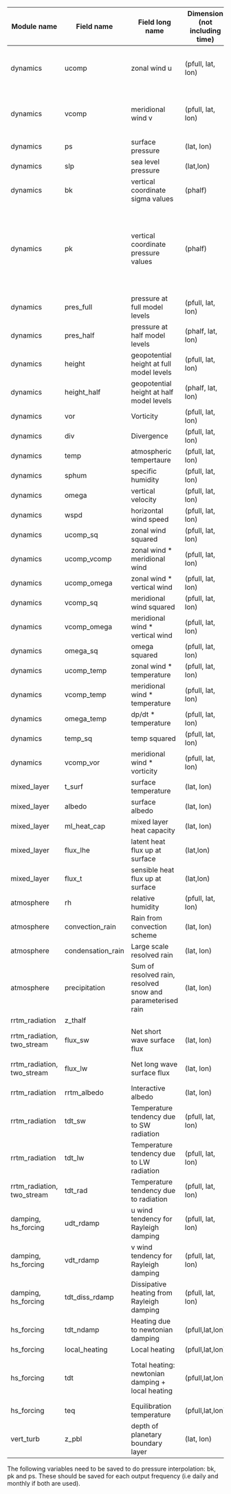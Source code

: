 |Module name   	| Field name  	|  Field long name 	|  Dimension (not including time) 	| Description (if needed)  	| Units |
|---	          |---	          |---	              |---	                              |---	                      |--- |
|dynamics |	ucomp	|zonal wind u	| (pfull, lat, lon)	| zonal component of the horizontal winds | m/sec |
|dynamics |	vcomp	|meridional wind v	| (pfull, lat, lon)	| meridional component of the horizontal winds| m/sec |
|dynamics |	ps	    |surface pressure	| (lat, lon)	| slab | pascals |
|dynamics |	slp	    |sea level pressure	| (lat,lon)	| | pascals |
|dynamics |	bk	    |vertical coordinate sigma values	| (phalf)	| if pk = 0, then bk = sigma | (dimensionless) |
|dynamics |	pk	    |vertical coordinate pressure values	| (phalf)	| if bk = 0, then pk = pressure (i.e. phalf, BUT NB bk in Pa whereas phalf (& pfull) in hPa!) | pascals |
|dynamics |	pres_full   |pressure at full model levels	| (pfull, lat, lon)	| | pascals |
|dynamics |	pres_half   |pressure at half model levels	| (phalf, lat, lon)	| | pascals |
|dynamics |	height      |geopotential height at full model levels	| (pfull, lat, lon)	| | m |
|dynamics |	height_half |geopotential height at half model levels	| (phalf, lat, lon)	| | m |
|dynamics |	vor	    |Vorticity	| (pfull, lat, lon)	| | sec**-1 |
|dynamics |	div	    |Divergence	| (pfull, lat, lon)	| | sec**-1 |
|dynamics |	temp	  |atmospheric tempertaure	| (pfull, lat, lon)	| | deg_k |
|dynamics |	sphum	  | specific humidity	| (pfull, lat, lon)	| | |
|dynamics |	omega	  |vertical velocity	| (pfull, lat, lon)	| dp/dt | Pa/sec |
|dynamics |	wspd	| horizontal wind speed | (pfull, lat, lon)	| sqrt(u^2 + v^2) | m/sec |
|dynamics |	ucomp_sq	|zonal wind squared	| (pfull, lat, lon)	|  | (m/sec)**2 |
|dynamics |	ucomp_vcomp	|zonal wind * meridional wind	| (pfull, lat, lon)	|  | (m/sec)**2 |
|dynamics |	ucomp_omega	|zonal wind * vertical wind	| (pfull, lat, lon)	|  | m*Pa/sec**2 |
|dynamics |	vcomp_sq	|meridional wind squared	| (pfull, lat, lon)	|  | (m/sec)**2 |
|dynamics |	vcomp_omega	|meridional wind * vertical wind	| (pfull, lat, lon)	|  | m*Pa/sec**2 |
|dynamics |	omega_sq	|omega squared	| (pfull, lat, lon)	| | (Pa/sec)**2 |
|dynamics |	ucomp_temp	|zonal wind * temperature	| (pfull, lat, lon)	|  | m*K/sec |
|dynamics |	vcomp_temp	|meridional wind * temperature	| (pfull, lat, lon)	|  | m*K/sec |
|dynamics |	omega_temp	|dp/dt * temperature	| (pfull, lat, lon)	|  | Pa*K/sec |
|dynamics |	temp_sq	  |temp squared	| (pfull, lat, lon)	| | deg_k**2 |
|dynamics |	vcomp_vor	|meridional wind * vorticity	| (pfull, lat, lon)	|  | m/sec**2 |
|mixed_layer | t_surf |	surface temperature	| (lat, lon) | slab | |
|mixed_layer | albedo | surface albedo | (lat, lon) | static | |
|mixed_layer | ml_heat_cap | mixed layer heat capacity | (lat, lon) |  | |
|mixed_layer |	flux_lhe	| latent heat flux up at surface	| (lat,lon) | | |
|mixed_layer |	flux_t	| sensible heat flux up at surface	| (lat,lon) | | |
|atmosphere |	rh	  | relative humidity |	(pfull, lat, lon)	| | |
|atmosphere |	convection_rain	| Rain from convection scheme	| (lat, lon)	| | |
|atmosphere |	condensation_rain |	Large scale resolved rain	| (lat, lon)	| | |
|atmosphere |	precipitation |	Sum of resolved rain, resolved snow and parameterised rain 	| (lat, lon)	| | |
|rrtm_radiation |  z_thalf 	|   	|   	|   	| |
|rrtm_radiation, two_stream  |	flux_sw	| Net short wave surface flux	| (lat, lon)	| | see also swdn_sfc, swdn_toa |
|rrtm_radiation, two_stream   |	flux_lw	| Net long wave surface flux	| (lat, lon)	| | see also lwdn_sfc, lwup_sfc, olr|
|rrtm_radiation |	rrtm_albedo	 |Interactive albedo	| (lat, lon)	| | |
|rrtm_radiation | 	tdt_sw	 | Temperature tendency due to SW radiation	| (pfull, lat, lon)	| | |
|rrtm_radiation |	tdt_lw	| Temperature tendency due to LW radiation	| (pfull, lat, lon)	| | |
|rrtm_radiation, two_stream |	tdt_rad	| Temperature tendency due to radiation | 	(pfull, lat, lon)	| | |
|damping, hs_forcing |	udt_rdamp |	u wind tendency for Rayleigh damping	| (pfull, lat, lon)	| | m/s2 |
|damping, hs_forcing |	vdt_rdamp |	v wind tendency for Rayleigh damping	| (pfull, lat, lon)	| | m/s2 |
|damping, hs_forcing |	tdt_diss_rdamp |	Dissipative heating from Rayleigh damping	| (pfull, lat, lon)	| | deg/sec |
|hs_forcing |  	tdt_ndamp	| Heating due to newtonian damping | (pfull,lat,lon) | | deg/sec |
|hs_forcing |  	local_heating	| Local heating  | (pfull,lat,lon) | | deg/sec |
|hs_forcing |  	tdt	        | Total heating: newtonian damping + local heating | (pfull,lat,lon) | Also includes dissipative heating if applicable | deg/sec |
|hs_forcing |   	teq	| Equilibration temperature | (pfull,lat,lon) | | deg_K |
|vert_turb|	z_pbl	| depth of planetary boundary layer	| (lat, lon)| 	 | |


The following variables need to be saved to do pressure interpolation: bk, pk and ps. These should be saved for each output frequency (i.e daily and monthly if both are used).
